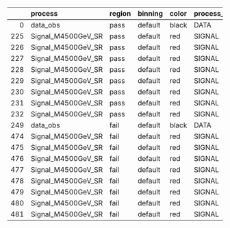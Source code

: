 |     | process            | region   | binning   | color   | process_type   |   scale | variation   | source_filename                                              | source_histname    | alias              | title           |   combine_idx |    lnN |   shapes | syst_type   | direction   | variation_alias   |
|----:|:-------------------|:---------|:----------|:--------|:---------------|--------:|:------------|:-------------------------------------------------------------|:-------------------|:-------------------|:----------------|--------------:|-------:|---------:|:------------|:------------|:------------------|
|   0 | data_obs           | pass     | default   | black   | DATA           |       1 | nominal     | ./histograms_for_2DAlphabet_v11/EaDM_Cosmics_Data_SR.root    | hpass              | Cosmics_Data_SR    | Cosmics_Data_SR |           nan | nan    |      nan | nan         | nan         | nan               |
| 225 | Signal_M4500GeV_SR | pass     | default   | red     | SIGNAL         |       1 | lumi        | ./histograms_for_2DAlphabet_v11/EaDM_Signal_M4500GeV_SR.root | hpass              | Signal_M4500GeV_SR | DM signal       |           nan |   1.05 |      nan | lnN         | nan         | nan               |
| 226 | Signal_M4500GeV_SR | pass     | default   | red     | SIGNAL         |       1 | RNN         | ./histograms_for_2DAlphabet_v11/EaDM_Signal_M4500GeV_SR.root | hpass_RNNsyst_up   | Signal_M4500GeV_SR | DM signal       |           nan | nan    |        1 | shapes      | Up          | RNNsyst           |
| 227 | Signal_M4500GeV_SR | pass     | default   | red     | SIGNAL         |       1 | RNN         | ./histograms_for_2DAlphabet_v11/EaDM_Signal_M4500GeV_SR.root | hpass_RNNsyst_down | Signal_M4500GeV_SR | DM signal       |           nan | nan    |        1 | shapes      | Down        | RNNsyst           |
| 228 | Signal_M4500GeV_SR | pass     | default   | red     | SIGNAL         |       1 | pT          | ./histograms_for_2DAlphabet_v11/EaDM_Signal_M4500GeV_SR.root | hpass_pTsyst_up    | Signal_M4500GeV_SR | DM signal       |           nan | nan    |        1 | shapes      | Up          | pTsyst            |
| 229 | Signal_M4500GeV_SR | pass     | default   | red     | SIGNAL         |       1 | pT          | ./histograms_for_2DAlphabet_v11/EaDM_Signal_M4500GeV_SR.root | hpass_pTsyst_down  | Signal_M4500GeV_SR | DM signal       |           nan | nan    |        1 | shapes      | Down        | pTsyst            |
| 230 | Signal_M4500GeV_SR | pass     | default   | red     | SIGNAL         |       1 | t0          | ./histograms_for_2DAlphabet_v11/EaDM_Signal_M4500GeV_SR.root | hpass_t0syst_up    | Signal_M4500GeV_SR | DM signal       |           nan | nan    |        1 | shapes      | Up          | t0syst            |
| 231 | Signal_M4500GeV_SR | pass     | default   | red     | SIGNAL         |       1 | t0          | ./histograms_for_2DAlphabet_v11/EaDM_Signal_M4500GeV_SR.root | hpass_t0syst_down  | Signal_M4500GeV_SR | DM signal       |           nan | nan    |        1 | shapes      | Down        | t0syst            |
| 232 | Signal_M4500GeV_SR | pass     | default   | red     | SIGNAL         |       1 | nominal     | ./histograms_for_2DAlphabet_v11/EaDM_Signal_M4500GeV_SR.root | hpass              | Signal_M4500GeV_SR | DM signal       |           nan | nan    |      nan | nan         | nan         | nan               |
| 249 | data_obs           | fail     | default   | black   | DATA           |       1 | nominal     | ./histograms_for_2DAlphabet_v11/EaDM_Cosmics_Data_SR.root    | hfail              | Cosmics_Data_SR    | Cosmics_Data_SR |           nan | nan    |      nan | nan         | nan         | nan               |
| 474 | Signal_M4500GeV_SR | fail     | default   | red     | SIGNAL         |       1 | lumi        | ./histograms_for_2DAlphabet_v11/EaDM_Signal_M4500GeV_SR.root | hfail              | Signal_M4500GeV_SR | DM signal       |           nan |   1.05 |      nan | lnN         | nan         | nan               |
| 475 | Signal_M4500GeV_SR | fail     | default   | red     | SIGNAL         |       1 | RNN         | ./histograms_for_2DAlphabet_v11/EaDM_Signal_M4500GeV_SR.root | hfail_RNNsyst_up   | Signal_M4500GeV_SR | DM signal       |           nan | nan    |        1 | shapes      | Up          | RNNsyst           |
| 476 | Signal_M4500GeV_SR | fail     | default   | red     | SIGNAL         |       1 | RNN         | ./histograms_for_2DAlphabet_v11/EaDM_Signal_M4500GeV_SR.root | hfail_RNNsyst_down | Signal_M4500GeV_SR | DM signal       |           nan | nan    |        1 | shapes      | Down        | RNNsyst           |
| 477 | Signal_M4500GeV_SR | fail     | default   | red     | SIGNAL         |       1 | pT          | ./histograms_for_2DAlphabet_v11/EaDM_Signal_M4500GeV_SR.root | hfail_pTsyst_up    | Signal_M4500GeV_SR | DM signal       |           nan | nan    |        1 | shapes      | Up          | pTsyst            |
| 478 | Signal_M4500GeV_SR | fail     | default   | red     | SIGNAL         |       1 | pT          | ./histograms_for_2DAlphabet_v11/EaDM_Signal_M4500GeV_SR.root | hfail_pTsyst_down  | Signal_M4500GeV_SR | DM signal       |           nan | nan    |        1 | shapes      | Down        | pTsyst            |
| 479 | Signal_M4500GeV_SR | fail     | default   | red     | SIGNAL         |       1 | t0          | ./histograms_for_2DAlphabet_v11/EaDM_Signal_M4500GeV_SR.root | hfail_t0syst_up    | Signal_M4500GeV_SR | DM signal       |           nan | nan    |        1 | shapes      | Up          | t0syst            |
| 480 | Signal_M4500GeV_SR | fail     | default   | red     | SIGNAL         |       1 | t0          | ./histograms_for_2DAlphabet_v11/EaDM_Signal_M4500GeV_SR.root | hfail_t0syst_down  | Signal_M4500GeV_SR | DM signal       |           nan | nan    |        1 | shapes      | Down        | t0syst            |
| 481 | Signal_M4500GeV_SR | fail     | default   | red     | SIGNAL         |       1 | nominal     | ./histograms_for_2DAlphabet_v11/EaDM_Signal_M4500GeV_SR.root | hfail              | Signal_M4500GeV_SR | DM signal       |           nan | nan    |      nan | nan         | nan         | nan               |